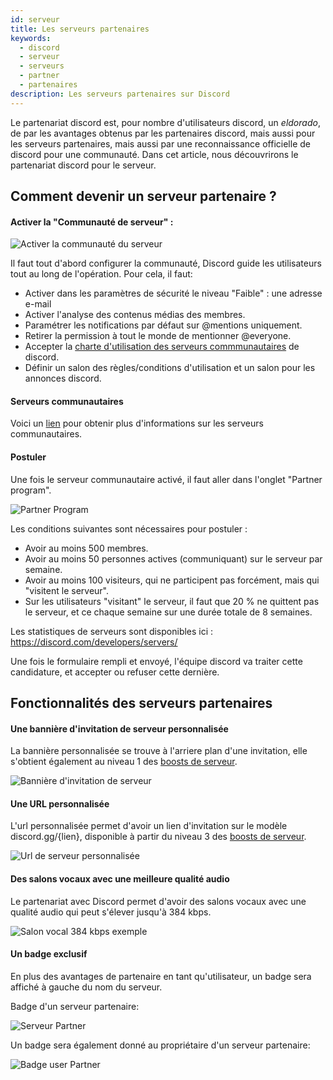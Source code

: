 ```yaml
---
id: serveur
title: Les serveurs partenaires
keywords:
  - discord
  - serveur
  - serveurs
  - partner
  - partenaires
description: Les serveurs partenaires sur Discord
---
```


Le partenariat discord est, pour nombre d'utilisateurs  discord, un _eldorado_, de par les avantages obtenus par les partenaires discord, mais aussi pour les serveurs partenaires, mais aussi par une reconnaissance officielle de discord pour une communauté. 
Dans cet article, nous découvrirons le partenariat discord pour le serveur.

## Comment devenir un serveur partenaire ?

#### Activer la "Communauté de serveur" :

 ![Activer la communauté du serveur](https://i.discord.fr/y2u.png)
 
 Il faut tout d'abord configurer la communauté, Discord guide les utilisateurs tout au long de l'opération. 
 Pour cela, il faut:
 - Activer dans les paramètres de sécurité le niveau "Faible" : une adresse e-mail
 - Activer l'analyse des contenus médias des membres.
 - Paramétrer les notifications par défaut sur @mentions uniquement.
 - Retirer la permission à tout le monde de mentionner @everyone.
 - Accepter la [charte d'utilisation des serveurs commmunautaires](https://support.discord.com/hc/fr/articles/360035969312-Lignes-de-conduite-des-serveurs-communautaires) de discord.
 - Définir un salon des règles/conditions d'utilisation et un salon pour les annonces discord.
 
 #### Serveurs communautaires
 
 Voici un [lien](https://discord.fr/wiki/programmes-communautaires/outils-communautaires/serveur-communautaire) pour obtenir plus d'informations sur les serveurs communautaires.
 
 #### Postuler
 Une fois le serveur communautaire activé, il faut aller dans l'onglet "Partner program".
 
 ![Partner Program](https://i.discord.fr/86q.png)
 
 Les conditions suivantes sont nécessaires pour postuler :
 - Avoir au moins 500 membres.
 - Avoir au moins 50 personnes actives (communiquant) sur le serveur par semaine.
 - Avoir au moins 100 visiteurs, qui ne participent pas forcément, mais qui "visitent le serveur".
 - Sur les utilisateurs "visitant" le serveur, il faut que 20 % ne quittent pas le serveur, et ce chaque semaine sur une durée totale de 8 semaines.
 
 Les statistiques de serveurs sont disponibles ici : https://discord.com/developers/servers/
 
 Une fois le formulaire rempli et envoyé, l'équipe discord va traiter cette candidature, et accepter ou refuser cette dernière.
 
 ## Fonctionnalités des serveurs partenaires
 
 #### Une bannière d'invitation de serveur personnalisée 
 
La bannière personnalisée se trouve à l'arriere plan d'une invitation, elle s'obtient également au niveau 1 des [boosts de serveur](https://discord.fr/nitro-jeux/boost-serveur/boost.md).

![Bannière d'invitation de serveur](https://i.discord.fr/Y06.png)

#### Une URL personnalisée

L'url personnalisée permet d'avoir un lien d'invitation sur le modèle discord.gg/{lien}, disponible à partir du niveau 3 des [boosts de serveur](https://discord.fr/nitro-jeux/boost-serveur/boost.md).

![Url de serveur personnalisée](https://i.discord.fr/2w7.png)

#### Des salons vocaux avec une meilleure qualité audio

Le partenariat avec Discord permet d'avoir des salons vocaux avec une qualité audio qui peut s'élever jusqu'à 384 kbps.

![Salon vocal 384 kbps exemple](https://i.discord.fr/xqm.png)

#### Un badge exclusif

En plus des avantages de partenaire en tant qu'utilisateur, un badge sera affiché à gauche du nom du serveur.

Badge d'un serveur partenaire:

![Serveur Partner](https://i.discord.fr/4Z0.png)

Un badge sera également donné au propriétaire d'un serveur partenaire:

![Badge user Partner](https://i.discord.fr/C0F.png)
